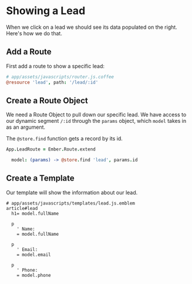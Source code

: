 # Showing a Lead

When we click on a lead we should see its data populated on the right. Here's how we do that.

## Add a Route

First add a route to show a specific lead:

```coffee
# app/assets/javascripts/router.js.coffee
@resource 'lead', path: '/lead/:id'
```

## Create a Route Object

We need a Route Object to pull down our specific lead. We have access to our dynamic segment `/:id` through the `params` object, which `model` takes in as an argument.

The `@store.find` function gets a record by its id.

```coffee
App.LeadRoute = Ember.Route.extend

  model: (params) -> @store.find 'lead', params.id
```

## Create a Template

Our template will show the information about our lead.

```
# app/assets/javascripts/templates/lead.js.emblem
article#lead
  h1= model.fullName

  p
    ' Name:
    = model.fullName

  p
    ' Email:
    = model.email

  p
    ' Phone:
    = model.phone
```
